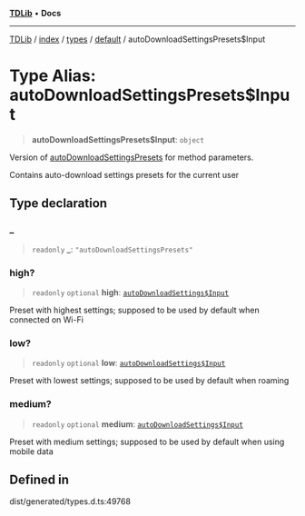 [**TDLib**](../../../../../../README.md) • **Docs**

***

[TDLib](../../../../../../modules.md) / [index](../../../../../README.md) / [types](../../../README.md) / [default](../README.md) / autoDownloadSettingsPresets$Input

# Type Alias: autoDownloadSettingsPresets$Input

> **autoDownloadSettingsPresets$Input**: `object`

Version of [autoDownloadSettingsPresets](autoDownloadSettingsPresets-1.md) for method parameters.

Contains auto-download settings presets for the current user

## Type declaration

### \_

> `readonly` **\_**: `"autoDownloadSettingsPresets"`

### high?

> `readonly` `optional` **high**: [`autoDownloadSettings$Input`](autoDownloadSettings$Input-1.md)

Preset with highest settings; supposed to be used by default when connected on Wi-Fi

### low?

> `readonly` `optional` **low**: [`autoDownloadSettings$Input`](autoDownloadSettings$Input-1.md)

Preset with lowest settings; supposed to be used by default when roaming

### medium?

> `readonly` `optional` **medium**: [`autoDownloadSettings$Input`](autoDownloadSettings$Input-1.md)

Preset with medium settings; supposed to be used by default when using mobile data

## Defined in

dist/generated/types.d.ts:49768
